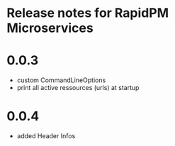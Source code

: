 # Release notes for RapidPM Microservices

# 0.0.3
* custom CommandLineOptions
* print all active ressources (urls) at startup


# 0.0.4
* added Header Infos






